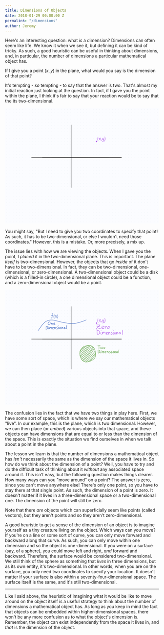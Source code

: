 ```yaml
---
title: Dimensions of Objects
date: 2018-01-29 00:00:00 Z
permalink: "/dimensions"
author: Jeremy
---
```


Here's an interesting question: what *is* a dimension? Dimensions can often seem like life. We know it when we see it, but defining it can be kind of tricky. As such, a good heuristic can be useful in thinking about dimensions, and, in particular, the number of dimensions a particular mathematical object has.

If I give you a point $(x,y)$ in the plane, what would you say is the dimension of that point?

It's tempting - *so* tempting - to say that the answer is two. That's almost my initial reaction just looking at the question. In fact, if I gave you the point within the plane, I think it's fair to say that your reaction would be to say that the its two-dimensional.

![](/images/pointInPlane.png)

You might say, "But I need to give you two coordinates to specify that point! As such, it has to be two-dimensional, or else I wouldn't need those coordinates." However, this is a mistake. Or, more precisely, a mix up.

The issue lies with how we are viewing the objects. When I gave you the point, I *placed* it in the two-dimensional plane. This is important. The plane *itself* is two-dimensional. However, the objects that go *inside* of it don't have to be two-dimensional. In fact, they can be two-dimensional, one-dimensional, or zero-dimensional. A two-dimensional object could be a disk (which is a filled-in circle), a one dimensional object could be a function, and a zero-dimensional object would be a point.

![](/images/objectsInPlane.png)

The confusion lies in the fact that we have two things in play here. First, we have some sort of space, which is where we say our mathematical objects "live". In our example, this is the plane, which is two dimensional. However, we can then place (or *embed*) various objects into that space, and these objects can have dimensions that are equal to or less than the dimension of the space. This is exactly the situation we find ourselves in when we talk about a point in the plane.

The lesson we learn is that the number of dimensions a mathematical object has *isn't* necessarily the same as the dimension of the space it lives in. So how do we think about the dimension of a point? Well, you have to try and do the difficult task of thinking about it *without* any associated space around it. This isn't easy, but the following question makes things clearer. How many ways can you "move around" on a point? The answer is zero, since you can't move anywhere else! There's only one point, so you have to stay there at that single point. As such, the dimension of a point is zero. It doesn't matter if it lives in a three-dimensional space or a two-dimensional one. The dimension of the point will still be zero.

Note that there *are* objects which can superficially seem like points (called vectors), but they aren't points and so they aren't zero-dimensional.

A good heuristic to get a sense of the dimension of an object is to imagine yourself as a tiny creature living on the object. Which ways can you move? If you're on a line or some sort of curve, you can only move forward and backward along that curve. As such, you can only move within one dimension and so the object is one-dimensional. If you were on a surface (say, of a sphere), you could move left and right, *and* forward and backward. Therefore, the surface would be considered two-dimensional. We still think of the sphere as something that *lives* in three dimensions, but as its own entity, it's two-dimensional. In other words, when you are on the surface, you only need two coordinates to specify your location. It doesn't matter if your surface is also within a seventy-four-dimensional space. The surface itself is the same, and it's still two-dimensional.

---

Like I said above, the heuristic of imagining what it would be like to move around on the object itself is a useful strategy to think about the number of dimensions a mathematical object has. As long as you keep in mind the fact that objects can be embedded within higher-dimensional spaces, there won't be any more confusion as to what the object's dimension is. Remember, the object can exist independently from the space it lives in, and *that* is the dimension of the object.